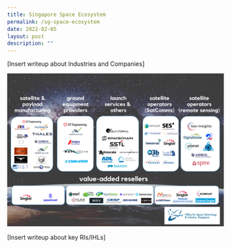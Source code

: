 ```yaml
---
title: Singapore Space Ecosystem
permalink: /sg-space-ecosystem
date: 2022-02-05
layout: post
description: ""
---
```



[Insert writeup about Industries and Companies]

![Alt text for image on Isomer site](/images/ecosystem.jpg)

[Insert writeup about key RIs/IHLs]